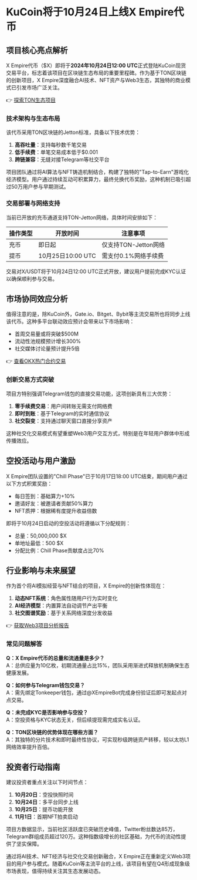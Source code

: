# KuCoin将于10月24日上线X Empire代币

## 项目核心亮点解析
X Empire代币（$X）即将于**2024年10月24日12:00 UTC**正式登陆KuCoin现货交易平台，标志着该项目在区块链生态布局的重要里程碑。作为基于TON区块链的创新项目，X Empire深度融合AI技术、NFT资产与Web3生态，其独特的商业模式已引发市场广泛关注。

👉 [探索TON生态项目](https://bit.ly/okx_welcome)

### 技术架构与生态布局
该代币采用TON区块链的Jetton标准，具备以下技术优势：
1. **高吞吐量**：支持每秒数千笔交易
2. **低手续费**：单笔交易成本低于$0.001
3. **跨链兼容**：无缝对接Telegram等社交平台

项目团队通过将AI算法与NFT铸造机制结合，构建了独特的"Tap-to-Earn"游戏化经济模型。用户通过持续互动可积累算力，最终兑换代币奖励，这种机制已吸引超过50万用户参与早期测试。

### 交易部署与网络支持
当前已开放的充币通道支持TON-Jetton网络，具体时间安排如下：

| 操作类型 | 开放时间       | 注意事项              |
|----------|----------------|-----------------------|
| 充币     | 即日起         | 仅支持TON-Jetton网络  |
| 提币     | 10月25日10:00 UTC | 需支付0.1%网络手续费 |

交易对X/USDT将于10月24日12:00 UTC正式开放，建议用户提前完成KYC认证以确保顺利参与交易。

## 市场协同效应分析
值得注意的是，除KuCoin外，Gate.io、Bitget、Bybit等主流交易所也将同步上线该代币。这种多平台联动效应预计会带来以下市场影响：
- 首周交易量或将突破$500M
- 流动性池规模预计增长300%
- 社交媒体讨论量预计提升5倍

👉 [查看OKX热门合约交易](https://bit.ly/okx_welcome)

### 创新交易方式突破
项目方特别强调Telegram钱包的直接交易功能，这项创新具有三大优势：
1. **零手续费交易**：用户间转账无需支付网络费
2. **即时到账**：基于Telegram的实时通信协议
3. **社交裂变**：支持通过聊天窗口直接分享资产

这种社交化交易模式有望重塑Web3用户交互方式，特别是在年轻用户群体中形成传播效应。

## 空投活动与用户激励
X Empire团队设置的"Chill Phase"已于10月17日18:00 UTC结束，期间用户通过以下方式积累奖励：
- 每日签到：基础算力+10%
- 邀请好友：被邀请者贡献50%算力
- NFT质押：根据稀有度提升收益倍数

即将于10月24日启动的空投活动将遵循以下分配规则：
- 总量：50,000,000 $X
- 单地址最低：500 $X
- 分配比例：Chill Phase贡献度占比70%

## 行业影响与未来展望
作为首个将AI模拟经营与NFT结合的项目，X Empire的创新性体现在：
1. **动态NFT系统**：角色属性随用户行为实时变化
2. **AI经济模型**：内置算法自动调节产出平衡
3. **社交图谱奖励**：基于关系网络深度分发收益

👉 [获取Web3项目分析报告](https://bit.ly/okx_welcome)

### 常见问题解答
**Q：X Empire代币的总量和流通量是多少？**  
A：总供应量为10亿枚，初期流通量占比15%，团队采用渐进式释放机制确保生态健康发展。

**Q：如何参与Telegram钱包交易？**  
A：需先绑定Tonkeeper钱包，通过@XEmpireBot完成身份验证后即可发起点对点交易。

**Q：未完成KYC是否影响参与空投？**  
A：空投资格与KYC状态无关，但后续提现需完成实名认证。

**Q：TON区块链的优势体现在哪些方面？**  
A：其独特的分片技术和即时最终性协议，可实现秒级跨链资产转移，较以太坊L1网络效率提升百倍。

## 投资者行动指南
建议投资者重点关注以下时间节点：
1. **10月20日**：空投快照时间
2. **10月24日**：多平台同步上线
3. **10月25日**：提币功能开放
4. **11月1日**：首期NFT拍卖启动

项目方数据显示，当前社区活跃度已突破历史峰值，Twitter粉丝数达85万，Telegram群组成员超过120万。这种指数级增长的社区基础，为代币的流动性提供了坚实保障。

通过将AI技术、NFT经济与社交化交易创新融合，X Empire正在重新定义Web3项目的用户参与模式。随着KuCoin等主流平台的上线，该项目有望在Q4形成现象级市场表现，值得持续关注其生态发展动态。